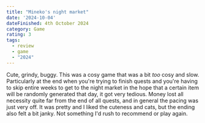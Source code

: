 ```yaml
---
title: "Mineko's night market"
date: '2024-10-04'
dateFinished: 4th October 2024
category: Game
rating: 3 
tags:
  - review
  - game
  - "2024"
---
```


Cute, grindy, buggy. This was a cosy game that was a bit _too_ cosy and slow. Particularly at the end when you're trying to finish quests and you're having to skip entire weeks to get to the night market in the hope that a certain item will be randomly generated that day, it got very tedious. Money lost all necessity quite far from the end of all quests, and in general the pacing was just very off. It was pretty and I liked the cuteness and cats, but the ending also felt a bit janky. Not something I'd rush to recommend or play again.